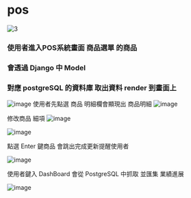 <h1>pos</h1>



![3](https://github.com/nickyoung3300/pos/assets/95325064/25b2f089-0ccb-459a-9394-5716b24e8be1)

<h3>使用者進入POS系統畫面 商品選單 的商品 </h3>
<h3>會透過 Django 中 Model </h3>
<h3>對應 postgreSQL 的資料庫 取出資料 render 到畫面上</h3>


![image](https://github.com/nickyoung3300/pos/assets/95325064/8fefe903-c743-48a7-bbf7-a4fd33ceff52)
使用者先點選 商品 明細欄會顯現出 商品明細
![image](https://github.com/nickyoung3300/pos/assets/95325064/d84d2f27-aefa-4d83-b26c-65bd0283dabf)

修改商品 細項
![image](https://github.com/nickyoung3300/pos/assets/95325064/f385d47e-fb01-4b99-9871-dce3d92a8ac3)



![image](https://github.com/nickyoung3300/pos/assets/95325064/a86b4d37-f12b-4c88-a1c6-7cdf547b6b0d)

點選 Enter 鍵商品 會跳出完成更新提醒使用者

![image](https://github.com/nickyoung3300/pos/assets/95325064/a0aa7b22-5c36-42f2-87d2-5b341e7b082e)


使用者鍵入 DashBoard 會從 PostgreSQL 中抓取 並匯集 業績進展

![image](https://github.com/nickyoung3300/pos/assets/95325064/afb5cfc5-b6ac-4b90-b863-c877deb4541f)
